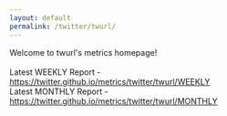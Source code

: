 ```yaml
---
layout: default
permalink: /twitter/twurl/
---
```

Welcome to twurl's metrics homepage!
<br><br>
Latest WEEKLY Report - <a href="https://twitter.github.io/metrics/twitter/twurl/WEEKLY">https://twitter.github.io/metrics/twitter/twurl/WEEKLY</a>
<br>
Latest MONTHLY Report - <a href="https://twitter.github.io/metrics/twitter/twurl/MONTHLY">https://twitter.github.io/metrics/twitter/twurl/MONTHLY</a>
<br>

